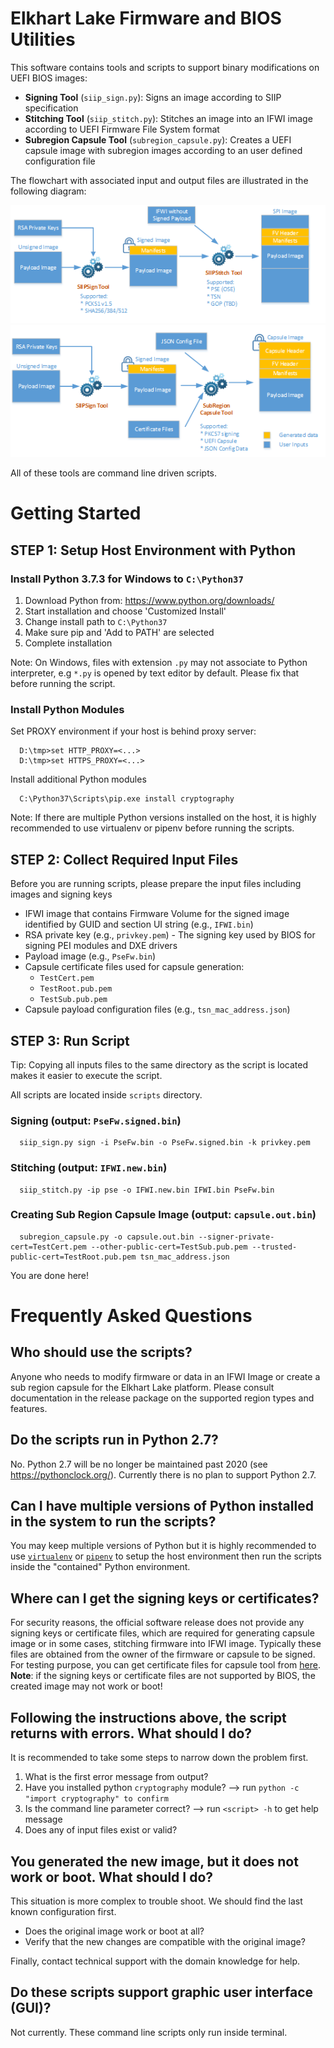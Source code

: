 # Elkhart Lake Firmware and BIOS Utilities

This software contains tools and scripts to support binary modifications on UEFI BIOS images:

* **Signing Tool** (`siip_sign.py`): Signs an image according to SIIP specification
* **Stitching Tool** (`siip_stitch.py`): Stitches an image into an IFWI image according to UEFI Firmware File System format
* **Subregion Capsule Tool** (`subregion_capsule.py`): Creates a UEFI capsule image with subregion images according to an user defined configuration file

The flowchart with associated input and output files are illustrated in the following diagram:

![Signing Diagram](docs/stitching_usage_flow.png)
![Signing Diagram2](docs/subregion_capsule_usage_flow.png)

All of these tools are command line driven scripts.


# Getting Started

## STEP 1: Setup Host Environment with Python

### Install Python 3.7.3 for Windows to `C:\Python37`

1. Download Python from: https://www.python.org/downloads/
2. Start installation and choose 'Customized Install'
3. Change install path to `C:\Python37`
4. Make sure pip and 'Add to PATH' are selected
5. Complete installation

Note: On Windows, files with extension `.py` may not associate to Python interpreter, e.g `*.py` is opened by text editor by default. Please fix that before running the script.


### Install Python Modules

Set PROXY environment if your host is behind proxy server:

```
  D:\tmp>set HTTP_PROXY=<...>
  D:\tmp>set HTTPS_PROXY=<...>
```

Install additional Python modules

```
  C:\Python37\Scripts\pip.exe install cryptography
```

Note: If there are multiple Python versions installed on the host, it is highly recommended to use virtualenv or pipenv before running the scripts.


## STEP 2: Collect Required Input Files

Before you are running scripts, please prepare the input files including images and signing keys

* IFWI image that contains Firmware Volume for the signed image identified by GUID and section UI string (e.g., `IFWI.bin`)
* RSA private key (e.g., `privkey.pem`) - The signing key used by BIOS for signing PEI modules and DXE drivers
* Payload image (e.g., `PseFw.bin`)
* Capsule certificate files used for capsule generation:
  - `TestCert.pem`
  - `TestRoot.pub.pem`
  - `TestSub.pub.pem`
* Capsule payload configuration files (e.g., `tsn_mac_address.json`)

## STEP 3: Run Script

Tip: Copying all inputs files to the same directory as the script is located makes it easier to execute the script.

All scripts are located inside `scripts` directory.

### Signing (output: `PseFw.signed.bin`)

```
  siip_sign.py sign -i PseFw.bin -o PseFw.signed.bin -k privkey.pem
```

### Stitching (output: `IFWI.new.bin`)

```
  siip_stitch.py -ip pse -o IFWI.new.bin IFWI.bin PseFw.bin
```

### Creating Sub Region Capsule Image (output: `capsule.out.bin`)

```
  subregion_capsule.py -o capsule.out.bin --signer-private-cert=TestCert.pem --other-public-cert=TestSub.pub.pem --trusted-public-cert=TestRoot.pub.pem tsn_mac_address.json
```

You are done here!


# Frequently Asked Questions

Who should use the scripts?
---------------------------
Anyone who needs to modify firmware or data in an IFWI Image or create a sub region capsule for the Elkhart Lake platform. Please consult documentation in the release package on the supported region types and features.

Do the scripts run in Python 2.7?
----------------------------------
No. Python 2.7 will be no longer be maintained past 2020 (see https://pythonclock.org/). Currently there is no plan to support Python 2.7.


Can I have multiple versions of Python installed in the system to run the scripts?
-----------------------------------------------------------------------------------
You may keep multiple versions of Python but it is highly recommended to use [`virtualenv`](https://virtualenv.pypa.io/en/stable/) or [`pipenv`](https://docs.pipenv.org/en/latest/) to setup the host environment then run the scripts inside the "contained" Python environment.


Where can I get the signing keys or certificates?
-------------------------------------------------
For security reasons, the official software release does not provide any signing keys or certificate files, which are required for generating capsule image or in some cases, stitching firmware into IFWI image. Typically these files are obtained from the owner of the firmware or capsule to be signed. For testing purpose, you can get certificate files for capsule tool from [here](https://github.com/tianocore/edk2/tree/master/BaseTools/Source/Python/Pkcs7Sign). **Note**: if the signing keys or certificate files are not supported by BIOS, the created image may not work or boot!


Following the instructions above, the script returns with errors. What should I do?
------------------------------------------------------------------------------------
It is recommended to take some steps to narrow down the problem first.

1. What is the first error message from output?
2. Have you installed python `cryptography` module?  --> run `python -c "import cryptography" to confirm`
3. Is the command line parameter correct? --> run `<script> -h` to get help message
4. Does any of input files exist or valid?


You generated the new image, but it does not work or boot. What should I do?
-----------------------------------------------------------------------------
This situation is more complex to trouble shoot. We should find the last known configuration first.

* Does the original image work or boot at all?
* Verify that the new changes are compatible with the original image?

Finally, contact technical support with the domain knowledge for help.


Do these scripts support graphic user interface (GUI)?
------------------------------------------------------
Not currently. These command line scripts only run inside terminal.

